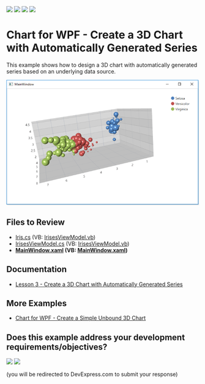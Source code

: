 <!-- default badges list -->
![](https://img.shields.io/endpoint?url=https://codecentral.devexpress.com/api/v1/VersionRange/128568302/24.2.1%2B)
[![](https://img.shields.io/badge/Open_in_DevExpress_Support_Center-FF7200?style=flat-square&logo=DevExpress&logoColor=white)](https://supportcenter.devexpress.com/ticket/details/T465780)
[![](https://img.shields.io/badge/📖_How_to_use_DevExpress_Examples-e9f6fc?style=flat-square)](https://docs.devexpress.com/GeneralInformation/403183)
[![](https://img.shields.io/badge/💬_Leave_Feedback-feecdd?style=flat-square)](#does-this-example-address-your-development-requirementsobjectives)
<!-- default badges end -->


# Chart for WPF - Create a 3D Chart with Automatically Generated Series

This example shows how to design a 3D chart with automatically generated series based on an underlying data source.

![chart](./images/chart.png)

## Files to Review

* [Iris.cs](./CS/Chart3D_Lesson3/Iris.cs) (VB: [IrisesViewModel.vb](./VB/Chart3D_Lesson3/IrisesViewModel.vb))
* [IrisesViewModel.cs](./CS/Chart3D_Lesson3/IrisesViewModel.cs) (VB: [IrisesViewModel.vb](./VB/Chart3D_Lesson3/IrisesViewModel.vb))
* **[MainWindow.xaml](./CS/Chart3D_Lesson3/MainWindow.xaml) (VB: [MainWindow.xaml](./VB/Chart3D_Lesson3/MainWindow.xaml))**

## Documentation 

* [Lesson 3 - Create a 3D Chart with Automatically Generated Series](https://docs.devexpress.com/WPF/117718/controls-and-libraries/charts-suite/chart3d-control/getting-started/lesson-3-create-a-3d-chart-with-automatically-generated-series)

## More Examples

* [Chart for WPF - Create a Simple Unbound 3D Chart](https://github.com/DevExpress-Examples/wpf-pivot-create-unbound-3d-chart)
<!-- feedback -->
## Does this example address your development requirements/objectives?

[<img src="https://www.devexpress.com/support/examples/i/yes-button.svg"/>](https://www.devexpress.com/support/examples/survey.xml?utm_source=github&utm_campaign=wpf-chart-create-3d-chart-with-automatically-generated-series&~~~was_helpful=yes) [<img src="https://www.devexpress.com/support/examples/i/no-button.svg"/>](https://www.devexpress.com/support/examples/survey.xml?utm_source=github&utm_campaign=wpf-chart-create-3d-chart-with-automatically-generated-series&~~~was_helpful=no)

(you will be redirected to DevExpress.com to submit your response)
<!-- feedback end -->
